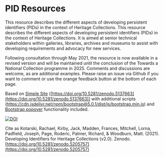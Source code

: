 # PID Resources
This resource describes the different aspects of developing persistent identifiers (PIDs) in the context of Heritage Collections. This resource describes the different aspects of developing persistent identifiers (PIDs) in the context of Heritage Collections. It is aimed at senior technical stakeholders within galleries, libraries, archives and museums to assist with developing requirements and advocacy for new services.

Following consultation through May 2021, the resource is now available in a revised version and will be maintained until the conclusion of the Towards a National Collection programme in 2025. Comments and discussions are welcome, as are additional examples. Please raise an issue via Github if you want to comment or use the orange feedback button at the bottom of each page.

Based on [Simple Site](https://github.com/jpadfield/simple-site) ([https://doi.org/10.5281/zenodo.5137663](https://doi.org/10.5281/zenodo.5137663)) with additional scripts (https://cdn.jsdelivr.net/npm/bootstrap@5.0.1/dist/js/bootstrap.min.js) and [Bootstrap popover](https://getbootstrap.com/docs/4.0/components/popovers/) functionality included.

[![DOI](https://zenodo.org/badge/340031628.svg)](https://zenodo.org/badge/latestdoi/340031628)

Cite as Kotarski, Rachael, Kirby, Jack, Madden, Frances, Mitchell, Lorna, Padfield, Joseph, Page, Roderic, Palmer, Richard, & Woodburn, Matt. (2021). Developing Identifiers for Heritage Collections (v2.0). Zenodo. [https://doi.org/10.5281/zenodo.5205757](https://doi.org/10.5281/zenodo.5205757)


